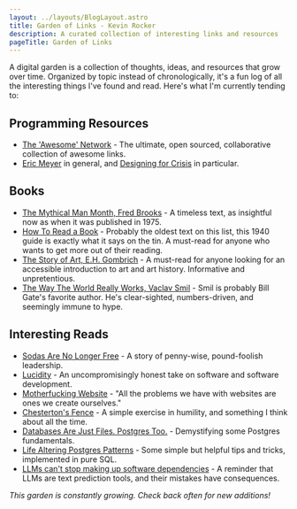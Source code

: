 ```yaml
---
layout: ../layouts/BlogLayout.astro
title: Garden of Links - Kevin Rocker
description: A curated collection of interesting links and resources
pageTitle: Garden of Links
---
```


<section class="prose md:prose-sm dark:prose-invert prose-stone">

A digital garden is a collection of thoughts, ideas, and resources that grow over time. Organized by topic instead of chronologically, it's a fun log of all the interesting things I've found and read. Here's what I'm currently tending to:

## Programming Resources

- [The 'Awesome' Network](https://github.com/sindresorhus/awesome) - The ultimate, open sourced, collaborative collection of awesome links.
- [Eric Meyer](https://meyerweb.com/) in general, and [Designing for Crisis](https://medium.com/net-magazine/designing-for-crisis-9cab10b4c519) in particular.

## Books

- [The Mythical Man Month, Fred Brooks](https://www.goodreads.com/book/show/13629.The_Mythical_Man_Month) - A timeless text, as insightful now as when it was published in 1975.
- [How To Read a Book](https://www.goodreads.com/book/show/567610.How_to_Read_a_Book) - Probably the oldest text on this list, this 1940 guide is exactly what it says on the tin. A must-read for anyone who wants to get more out of their reading.
- [The Story of Art, E.H. Gombrich](https://www.goodreads.com/book/show/222078.The_Story_of_Art?ref=nav_sb_noss_l_12) - A must-read for anyone looking for an accessible introduction to art and art history. Informative and unpretentious.
- [The Way The World Really Works, Vaclav Smil](https://www.goodreads.com/book/show/56587388-how-the-world-really-works) - Smil is probably Bill Gate's favorite author. He's clear-sighted, numbers-driven, and seemingly immune to hype.

## Interesting Reads

- [Sodas Are No Longer Free](https://steveblank.com/2009/12/21/the-elves-leave-middle-earth-%E2%80%93-soda%E2%80%99s-are-no-longer-free/) - A story of penny-wise, pound-foolish leadership.
- [Lucidity](https://ludic.mataroa.blog/) - An uncompromisingly honest take on software and software development.
- [Motherfucking Website](https://motherfuckingwebsite.com/) - "All the problems we have with websites are ones we create ourselves."
- [Chesterton's Fence](https://fs.blog/chestertons-fence/) - A simple exercise in humility, and something I think about all the time.
- [Databases Are Just Files. Postgres Too.](https://tselai.com/all-databases-are-just-files) - Demystifying some Postgres fundamentals.
- [Life Altering Postgres Patterns](https://mccue.dev/pages/3-11-25-life-altering-postgresql-patterns) - Some simple but helpful tips and tricks, implemented in pure SQL.
- [LLMs can't stop making up software dependencies](https://www.theregister.com/2025/04/12/ai_code_suggestions_sabotage_supply_chain/) - A reminder that LLMs are text prediction tools, and their mistakes have consequences.

*This garden is constantly growing. Check back often for new additions!*

</section> 
